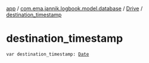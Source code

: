 [app](../../index.md) / [com.ema.jannik.logbook.model.database](../index.md) / [Drive](index.md) / [destination_timestamp](./destination_timestamp.md)

# destination_timestamp

`var destination_timestamp: `[`Date`](https://developer.android.com/reference/java/sql/Date.html)